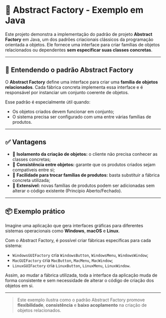 # 🔨 Abstract Factory - Exemplo em Java

Este projeto demonstra a implementação do padrão de projeto **Abstract Factory** em Java, um dos padrões criacionais clássicos da programação orientada a objetos. Ele fornece uma interface para criar famílias de objetos relacionados ou dependentes **sem especificar suas classes concretas**.

---

## 🧠 Entendendo o padrão Abstract Factory

O **Abstract Factory** define uma interface para criar uma **família de objetos relacionados**. Cada fábrica concreta implementa essa interface e é responsável por instanciar um conjunto coerente de objetos.

Esse padrão é especialmente útil quando:
- Os objetos criados devem funcionar em conjunto;
- O sistema precisa ser configurado com uma entre várias famílias de produtos.

---

## ✅ Vantagens

- 🔗 **Isolamento da criação de objetos:** o cliente não precisa conhecer as classes concretas;
- 🧩 **Consistência entre objetos:** garante que os produtos criados sejam compatíveis entre si;
- 🔄 **Facilidade para trocar famílias de produtos:** basta substituir a fábrica concreta utilizada;
- 🚀 **Extensível:** novas famílias de produtos podem ser adicionadas sem alterar o código existente (Princípio Aberto/Fechado).

---

## 📦 Exemplo prático

Imagine uma aplicação que gera interfaces gráficas para diferentes sistemas operacionais como **Windows**, **macOS** e **Linux**.

Com o Abstract Factory, é possível criar fábricas específicas para cada sistema:

- `WindowsGUIFactory` cria `WindowsButton`, `WindowsMenu`, `WindowsWindow`;
- `MacGUIFactory` cria `MacButton`, `MacMenu`, `MacWindow`;
- `LinuxGUIFactory` cria `LinuxButton`, `LinuxMenu`, `LinuxWindow`.

Assim, ao mudar a fábrica utilizada, toda a interface da aplicação muda de forma consistente e sem necessidade de alterar o código de criação dos objetos em si.

---

> Este exemplo ilustra como o padrão Abstract Factory promove **flexibilidade**, **consistência** e **baixo acoplamento** na criação de objetos relacionados.

